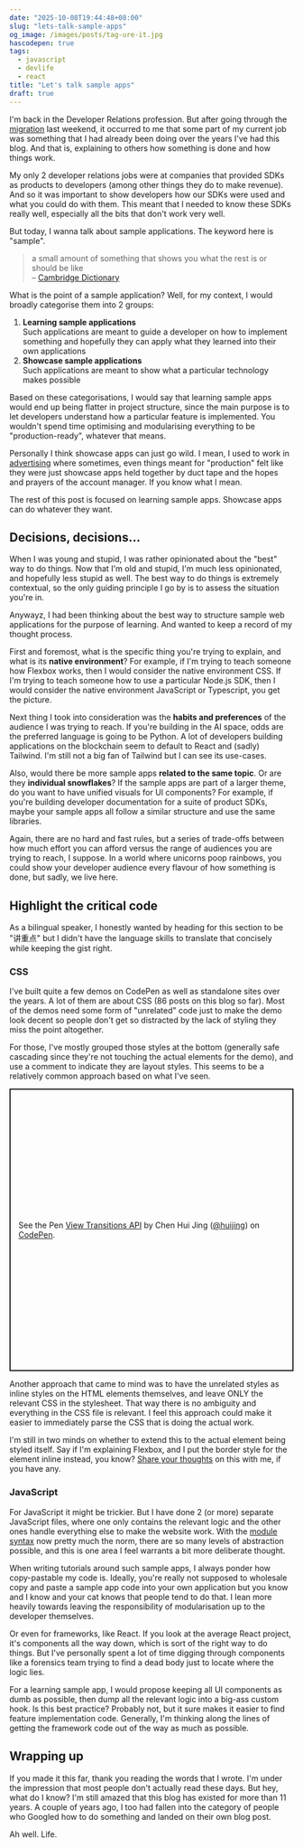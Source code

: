```yaml
---
date: "2025-10-08T19:44:48+08:00"
slug: "lets-talk-sample-apps"
og_image: /images/posts/tag-ure-it.jpg
hascodepen: true
tags:
  - javascript
  - devlife
  - react
title: "Let's talk sample apps"
draft: true
---
```


I'm back in the Developer Relations profession. But after going through the [migration](/blog/migrating-from-hugo-to-astro) last weekend, it occurred to me that some part of my current job was something that I had already been doing over the years I've had this blog. And that is, explaining to others how something is done and how things work.

My only 2 developer relations jobs were at companies that provided SDKs as products to developers (among other things they do to make revenue). And so it was important to show developers how our SDKs were used and what you could do with them. This meant that I needed to know these SDKs really well, especially all the bits that don't work very well.

But today, I wanna talk about sample applications. The keyword here is "sample".

> a small amount of something that shows you what the rest is or should be like  
> – [Cambridge Dictionary](https://dictionary.cambridge.org/dictionary/english/sample)

What is the point of a sample application? Well, for my context, I would broadly categorise them into 2 groups:

1. **Learning sample applications**  
   Such applications are meant to guide a developer on how to implement something and hopefully they can apply what they learned into their own applications
2. **Showcase sample applications**  
   Such applications are meant to show what a particular technology makes possible

Based on these categorisations, I would say that learning sample apps would end up being flatter in project structure, since the main purpose is to let developers understand how a particular feature is implemented. You wouldn't spend time optimising and modularising everything to be "production-ready", whatever that means.

Personally I think showcase apps can just go wild. I mean, I used to work in [advertising](/resume/#nurun) where sometimes, even things meant for "production" felt like they were just showcase apps held together by duct tape and the hopes and prayers of the account manager. If you know what I mean.

The rest of this post is focused on learning sample apps. Showcase apps can do whatever they want.

## Decisions, decisions…

When I was young and stupid, I was rather opinionated about the "best" way to do things. Now that I'm old and stupid, I'm much less opinionated, and hopefully less stupid as well. The best way to do things is extremely contextual, so the only guiding principle I go by is to assess the situation you're in.

Anywayz, I had been thinking about the best way to structure sample web applications for the purpose of learning. And wanted to keep a record of my thought process.

First and foremost, what is the specific thing you're trying to explain, and what is its **native environment**? For example, if I'm trying to teach someone how Flexbox works, then I would consider the native environment CSS. If I'm trying to teach someone how to use a particular Node.js SDK, then I would consider the native environment JavaScript or Typescript, you get the picture.

Next thing I took into consideration was the **habits and preferences** of the audience I was trying to reach. If you're building in the AI space, odds are the preferred language is going to be Python. A lot of developers building applications on the blockchain seem to default to React and (sadly) Tailwind. I'm still not a big fan of Tailwind but I can see its use-cases.

Also, would there be more sample apps **related to the same topic**. Or are they **individual snowflakes**? If the sample apps are part of a larger theme, do you want to have unified visuals for UI components? For example, if you're building developer documentation for a suite of product SDKs, maybe your sample apps all follow a similar structure and use the same libraries.

Again, there are no hard and fast rules, but a series of trade-offs between how much effort you can afford versus the range of audiences you are trying to reach, I suppose. In a world where unicorns poop rainbows, you could show your developer audience every flavour of how something is done, but sadly, we live here.

## Highlight the critical code

As a bilingual speaker, I honestly wanted by heading for this section to be "讲重点" but I didn't have the language skills to translate that concisely while keeping the gist right.

### CSS

I've built quite a few demos on CodePen as well as standalone sites over the years. A lot of them are about CSS (86 posts on this blog so far). Most of the demos need some form of "unrelated" code just to make the demo look decent so people don't get so distracted by the lack of styling they miss the point altogether.

For those, I've mostly grouped those styles at the bottom (generally safe cascading since they're not touching the actual elements for the demo), and use a comment to indicate they are layout styles. This seems to be a relatively common approach based on what I've seen.

<p class="codepen" data-height="500" data-default-tab="css,result" data-slug-hash="RwvzoRp" data-pen-title="View Transitions API" data-user="huijing" style="height: 500px; box-sizing: border-box; display: flex; align-items: center; justify-content: center; border: 2px solid; margin: 1em 0; padding: 1em;">
  <span>See the Pen <a href="https://codepen.io/huijing/pen/RwvzoRp">
  View Transitions API</a> by Chen Hui Jing (<a href="https://codepen.io/huijing">@huijing</a>)
  on <a href="https://codepen.io">CodePen</a>.</span>
</p>

Another approach that came to mind was to have the unrelated styles as inline styles on the HTML elements themselves, and leave ONLY the relevant CSS in the stylesheet. That way there is no ambiguity and everything in the CSS file is relevant. I feel this approach could make it easier to immediately parse the CSS that is doing the actual work.

I'm still in two minds on whether to extend this to the actual element being styled itself. Say if I'm explaining Flexbox, and I put the border style for the element inline instead, you know? [Share your thoughts](https://bsky.app/profile/huijing.bsky.social) on this with me, if you have any.

### JavaScript

For JavaScript it might be trickier. But I have done 2 (or more) separate JavaScript files, where one only contains the relevant logic and the other ones handle everything else to make the website work. With the [module syntax](https://developer.mozilla.org/en-US/docs/Web/JavaScript/Guide/Modules) now pretty much the norm, there are so many levels of abstraction possible, and this is one area I feel warrants a bit more deliberate thought.

When writing tutorials around such sample apps, I always ponder how copy-pastable my code is. Ideally, you're really not supposed to wholesale copy and paste a sample app code into your own application but you know and I know and your cat knows that people tend to do that. I lean more heavily towards leaving the responsibility of modularisation up to the developer themselves.

Or even for frameworks, like React. If you look at the average React project, it's components all the way down, which is sort of the right way to do things. But I've personally spent a lot of time digging through components like a forensics team trying to find a dead body just to locate where the logic lies.

For a learning sample app, I would propose keeping all UI components as dumb as possible, then dump all the relevant logic into a big-ass custom hook. Is this best practice? Probably not, but it sure makes it easier to find feature implementation code. Generally, I'm thinking along the lines of getting the framework code out of the way as much as possible.

## Wrapping up

If you made it this far, thank you reading the words that I wrote. I'm under the impression that most people don't actually read these days. But hey, what do I know? I'm still amazed that this blog has existed for more than 11 years. A couple of years ago, I too had fallen into the category of people who Googled how to do something and landed on their own blog post.

Ah well. Life.
